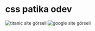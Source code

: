 # css patika odev
![titanic site görseli](https://i.hizliresim.com/kwck7cm.png)
![google site görseli](https://i.hizliresim.com/n8sg0p8.png)
